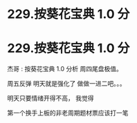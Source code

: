 # 229.按葵花宝典 1.0 分

# 229.按葵花宝典 1.0 分

杰哥 : 按葵花宝典 1.0 分析 周四尾盘极值。

周五反弹 明天就是强化了 做做一进二吧。。。

明天只要情绪开得不高， 我觉得

第一个换手上板的非老周期题材票应该打一笔